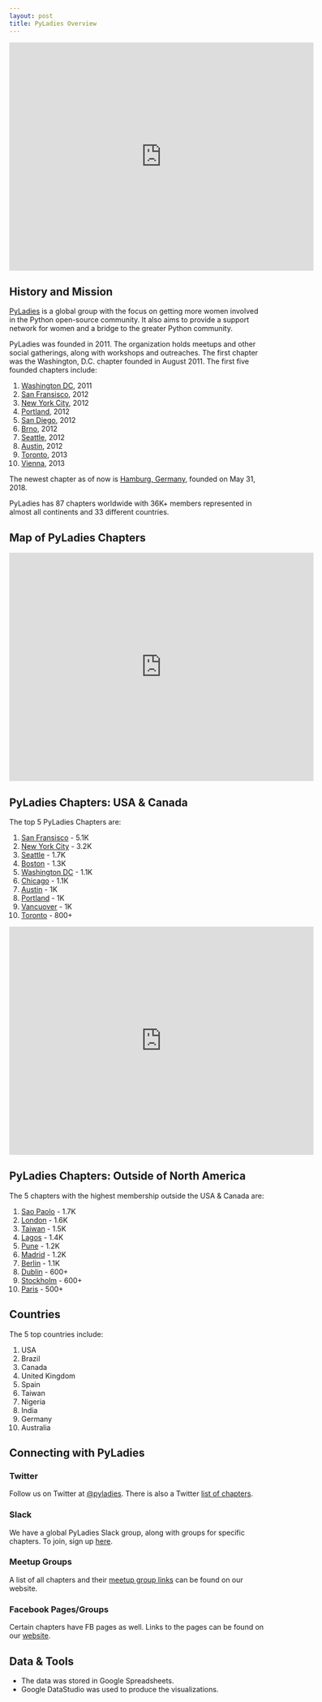 ```yaml
---
layout: post
title: PyLadies Overview
---
```


<div class='iframe_container'>
	<iframe width="600" height="450" src="https://datastudio.google.com/embed/reporting/1-ZRM83Z4u8TFBUcWHuvfBrZUSx5dnvD4/page/Kb0c" frameborder="0" style="border:0" allowfullscreen></iframe>
</div>	

## History and Mission

[PyLadies](https://www.pyladies.com/) is a global group with the focus on getting more women involved in the Python open-source community. It also aims to provide a support network for women and a bridge to the greater Python community. 

PyLadies was founded in 2011. The organization holds meetups and other social gatherings, along with workshops and outreaches. The first chapter was the Washington, D.C. chapter founded in August 2011. The first five founded chapters include:

1. [Washington DC](https://www.meetup.com/dc-pyladies/), 2011
2. [San Fransisco](https://www.meetup.com/PyLadiesSF/), 2012
3. [New York City](https://www.meetup.com/NYC-PyLadies/), 2012 
4. [Portland](https://www.meetup.com/PyLadies-PDX/), 2012
5. [San Diego](https://www.meetup.com/sd-pyladies/), 2012
6. [Brno](http://www.meetup.com/pyladiescz/), 2012
7. [Seattle](https://www.meetup.com/Seattle-PyLadies/), 2012
8. [Austin](https://www.meetup.com/PyLadies-ATX/), 2012
9. [Toronto](https://www.meetup.com/PyLadies-Toronto/), 2013
10. [Vienna](https://www.meetup.com/PyLadies-Vienna/), 2013

The newest chapter as of now is [Hamburg, Germany](https://www.meetup.com/PyLadies-Hamburg/), founded on May 31, 2018.

PyLadies has 87 chapters worldwide with 36K+ members represented in almost all continents and 33 different countries.

## Map of PyLadies Chapters

<div class='iframe_container'>
	<iframe width="600" height="450" src="https://datastudio.google.com/embed/reporting/1-ZRM83Z4u8TFBUcWHuvfBrZUSx5dnvD4/page/pj0c" frameborder="0" style="border:0" allowfullscreen></iframe>
</div>

## PyLadies Chapters: USA & Canada
The top 5 PyLadies Chapters are: 
1. [San Fransisco](https://www.meetup.com/PyLadiesSF/) - 5.1K
2. [New York City](https://www.meetup.com/NYC-PyLadies/) - 3.2K
3. [Seattle](https://www.meetup.com/Seattle-PyLadies/) - 1.7K
4. [Boston](https://www.meetup.com/PyLadies-Boston/) - 1.3K
5. [Washington DC](https://www.meetup.com/dc-pyladies/)  - 1.1K
6. [Chicago](https://www.meetup.com/Chicago-PyLadies/) - 1.1K
7. [Austin](https://www.meetup.com/PyLadies-ATX/) - 1K
8. [Portland](https://www.meetup.com/PyLadies-PDX/) - 1K
9. [Vancuover](https://www.meetup.com/PyLadies-Vancouver/) - 1K
10. [Toronto](https://www.meetup.com/PyLadies-Toronto/) - 800+

<div class='iframe_container'>
	<iframe width="600" height="450" src="https://datastudio.google.com/embed/reporting/1-ZRM83Z4u8TFBUcWHuvfBrZUSx5dnvD4/page/Ve0c" frameborder="0" style="border:0" allowfullscreen></iframe>
</div>

## PyLadies Chapters: Outside of North America
The 5 chapters with the highest membership outside the USA & Canada are:
1. [Sao Paolo](https://www.meetup.com/PyLadiesSP/) - 1.7K
2. [London](https://www.meetup.com/PyLadiesLondon/) - 1.6K
3. [Taiwan](https://www.meetup.com/PyLadiesTW/) - 1.5K
4. [Lagos](https://www.meetup.com/pyladiesnigeria) - 1.4K
5. [Pune](https://www.meetup.com/PyLadies-Pune/) - 1.2K
6. [Madrid](https://www.meetup.com/PyLadiesMadrid/) - 1.2K
7. [Berlin](https://www.meetup.com/PyLadies-Berlin/) - 1.1K
8. [Dublin](https://www.meetup.com/PyLadiesDublin/) - 600+
9. [Stockholm](https://www.meetup.com/PyLadiesStockholm/) - 600+
10. [Paris](https://www.meetup.com/PyLadies-Paris) - 500+

## Countries
The 5 top countries include:
1. USA
2. Brazil
3. Canada
4. United Kingdom
5. Spain
6. Taiwan
7. Nigeria
8. India
9. Germany
10. Australia

## Connecting with PyLadies

### Twitter
Follow us on Twitter at [@pyladies](https://twitter.com/pyladies). There is also a Twitter [list of chapters](https://twitter.com/pyladies/lists/pyladies-locations).  

### Slack
We have a global PyLadies Slack group, along with groups for specific chapters. To join, sign up [here](https://slackin.pyladies.com).

### Meetup Groups
A list of all chapters and their [meetup group links](https://www.pyladies.com/locations/) can be found on our website.

### Facebook Pages/Groups
Certain chapters have FB pages as well. Links to the pages can be found on our [website](https://www.pyladies.com/locations/).  

## Data & Tools
- The data was stored in Google Spreadsheets. 
- Google DataStudio was used to produce the visualizations. 
